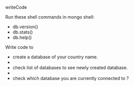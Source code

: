 writeCode

Run these shell commands in mongo shell:

- db.version()
- db.stats()
- db.help()

Write code to

- create a database of your country name.
- 
- check list of databases to see newly created database.
- 
- check which database you are currently connected to ?
